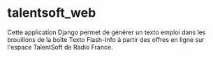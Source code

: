 # talentsoft_web

Cette application Django permet de générer un texto emploi dans les brouillons de la boîte Texto Flash-Info à partir des offres en ligne sur l'espace TalentSoft de Radio France.
